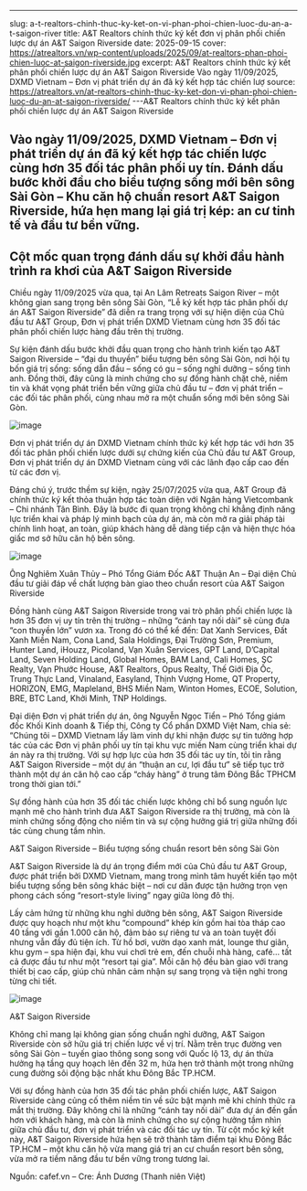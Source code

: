 ---
slug: a-t-realtors-chinh-thuc-ky-ket-on-vi-phan-phoi-chien-luoc-du-an-a-t-saigon-river
title: A&T Realtors chính thức ký kết đơn vị phân phối chiến lược dự án A&T Saigon Riverside
date: 2025-09-15
cover: https://atrealtors.vn/wp-content/uploads/2025/09/at-realtors-phan-phoi-chien-luoc-at-saigon-riverside.jpg
excerpt: A&#38;T Realtors chính thức ký kết phân phối chiến lược dự án A&#38;T Saigon Riverside Vào ngày 11/09/2025, DXMD Vietnam &#8211; Đơn vị phát triển dự án đã ký kết hợp tác chiến lượ
source: https://atrealtors.vn/at-realtors-chinh-thuc-ky-ket-don-vi-phan-phoi-chien-luoc-du-an-at-saigon-riverside/
---A&amp;T Realtors chính thức ký kết phân phối chiến lược dự án A&amp;T Saigon Riverside






## Vào ngày 11/09/2025, DXMD Vietnam &#8211; Đơn vị phát triển dự án đã ký kết hợp tác chiến lược cùng hơn 35 đối tác phân phối uy tín. Đánh dấu bước khởi đầu cho biểu tượng sống mới bên sông Sài Gòn &#8211; Khu căn hộ chuẩn resort A&amp;T Saigon Riverside, hứa hẹn mang lại giá trị kép: an cư tinh tế và đầu tư bền vững.



## Cột mốc quan trọng đánh dấu sự khởi đầu hành trình ra khơi của A&amp;T Saigon Riverside



Chiều ngày 11/09/2025 vừa qua, tại An Lâm Retreats Saigon River – một không gian sang trọng bên sông Sài Gòn, &#8220;Lễ ký kết hợp tác phân phối dự án A&amp;T Saigon Riverside&#8221; đã diễn ra trang trọng với sự hiện diện của Chủ đầu tư A&amp;T Group, Đơn vị phát triển DXMD Vietnam cùng hơn 35 đối tác phân phối chiến lược hàng đầu trên thị trường.



Sự kiện đánh dấu bước khởi đầu quan trọng cho hành trình kiến tạo A&amp;T Saigon Riverside – &#8220;đại du thuyền&#8221; biểu tượng bên sông Sài Gòn, nơi hội tụ bốn giá trị sống: sống dẫn đầu – sống có gu – sống nghỉ dưỡng – sống tinh anh. Đồng thời, đây cũng là minh chứng cho sự đồng hành chặt chẽ, niềm tin và khát vọng phát triển bền vững giữa chủ đầu tư – đơn vị phát triển – các đối tác phân phối, cùng nhau mở ra một chuẩn sống mới bên sông Sài Gòn.



![image](https://atrealtors.vn/wp-content/uploads/2025/09/anhtapthe9f770996-a8e0-4a9f-9a10-fc997a1ed846-1757740885070698166033.jpg)

Đơn vị phát triển dự án DXMD Vietnam chính thức ký kết hợp tác với hơn 35 đối tác phân phối chiến lược dưới sự chứng kiến của Chủ đầu tư A&amp;T Group, Đơn vị phát triển dự án DXMD Vietnam cùng với các lãnh đạo cấp cao đến từ các đơn vị.

Đáng chú ý, trước thềm sự kiện, ngày 25/07/2025 vừa qua, A&amp;T Group đã chính thức ký kết thỏa thuận hợp tác toàn diện với Ngân hàng Vietcombank – Chi nhánh Tân Bình. Đây là bước đi quan trọng không chỉ khẳng định năng lực triển khai và pháp lý minh bạch của dự án, mà còn mở ra giải pháp tài chính linh hoạt, an toàn, giúp khách hàng dễ dàng tiếp cận và hiện thực hóa giấc mơ sở hữu căn hộ bên sông.



![image](https://atrealtors.vn/wp-content/uploads/2025/09/photo-1-17576663546461186820952-1757671864240-1757671865022179813395.jpg)

Ông Nghiêm Xuân Thủy &#8211; Phó Tổng Giám Đốc A&amp;T Thuận An &#8211; Đại diện Chủ đầu tư giải đáp về chất lượng bàn giao theo chuẩn resort của A&amp;T Saigon Riverside

Đồng hành cùng A&amp;T Saigon Riverside trong vai trò phân phối chiến lược là hơn 35 đơn vị uy tín trên thị trường – những &#8220;cánh tay nối dài&#8221; sẽ cùng đưa &#8220;con thuyền lớn&#8221; vươn xa. Trong đó có thể kể đến: Dat Xanh Services, Đất Xanh Miền Nam, Cona Land, Sala Holdings, Đại Trường Sơn, Premium, Hunter Land, iHouzz, Picoland, Vạn Xuân Services, GPT Land, D’Capital Land, Seven Holding Land, Global Homes, BAM Land, Cali Homes, SC Realty, Vạn Phước House, A&amp;T Realtors, Opus Realty, Thế Giới Địa Ốc, Trung Thực Land, Vinaland, Easyland, Thịnh Vượng Home, QT Property, HORIZON, EMG, Mapleland, BHS Miền Nam, Winton Homes, ECOE, Solution, BRE, BTC Land, Khởi Minh, TNP Holdings.



Đại diện Đơn vị phát triển dự án, ông Nguyễn Ngọc Tiển – Phó Tổng giám đốc Khối Kinh doanh &amp; Tiếp thị, Công ty Cổ phần DXMD Việt Nam, chia sẻ: &#8220;Chúng tôi &#8211; DXMD Vietnam lấy làm vinh dự khi nhận được sự tin tưởng hợp tác của các Đơn vị phân phối uy tín tại khu vực miền Nam cùng triển khai dự án này ra thị trường. Với sự hợp lực của hơn 35 đối tác uy tín, tôi tin rằng A&amp;T Saigon Riverside &#8211; một dự án &#8220;thuận an cư, lợi đầu tư&#8221; sẽ tiếp tục trở thành một dự án căn hộ cao cấp &#8220;cháy hàng&#8221; ở trung tâm Đông Bắc TPHCM trong thời gian tới.&#8221;










Sự đồng hành của hơn 35 đối tác chiến lược không chỉ bổ sung nguồn lực mạnh mẽ cho hành trình đưa A&amp;T Saigon Riverside ra thị trường, mà còn là minh chứng sống động cho niềm tin và sự cộng hưởng giá trị giữa những đối tác cùng chung tầm nhìn.









A&amp;T Saigon Riverside – Biểu tượng sống chuẩn resort bên sông Sài Gòn



A&amp;T Saigon Riverside là dự án trọng điểm mới của Chủ đầu tư A&amp;T Group, được phát triển bởi DXMD Vietnam, mang trong mình tâm huyết kiến tạo một biểu tượng sống bên sông khác biệt – nơi cư dân được tận hưởng trọn vẹn phong cách sống &#8220;resort-style living&#8221; ngay giữa lòng đô thị.



Lấy cảm hứng từ những khu nghỉ dưỡng bên sông, A&amp;T Saigon Riverside được quy hoạch như một khu &#8220;compound&#8221; khép kín gồm hai tòa tháp cao 40 tầng với gần 1.000 căn hộ, đảm bảo sự riêng tư và an toàn tuyệt đối nhưng vẫn đầy đủ tiện ích. Từ hồ bơi, vườn dạo xanh mát, lounge thư giãn, khu gym – spa hiện đại, khu vui chơi trẻ em, đến chuỗi nhà hàng, café… tất cả được đầu tư như một &#8220;resort tại gia&#8221;. Mỗi căn hộ đều bàn giao với trang thiết bị cao cấp, giúp chủ nhân cảm nhận sự sang trọng và tiện nghi trong từng chi tiết.



![image](https://atrealtors.vn/wp-content/uploads/2025/08/AT-Saigon-Riverside-phoi-canh-moi-1.jpg)

A&amp;T Saigon Riverside

Không chỉ mang lại không gian sống chuẩn nghỉ dưỡng, A&amp;T Saigon Riverside còn sở hữu giá trị chiến lược về vị trí. Nằm trên trục đường ven sông Sài Gòn – tuyến giao thông song song với Quốc lộ 13, dự án thừa hưởng hạ tầng quy hoạch lên đến 32 m, hứa hẹn trở thành một trong những cung đường sôi động bậc nhất khu Đông Bắc TP.HCM.



Với sự đồng hành của hơn 35 đối tác phân phối chiến lược, A&amp;T Saigon Riverside càng củng cố thêm niềm tin về sức bật mạnh mẽ khi chính thức ra mắt thị trường. Đây không chỉ là những &#8220;cánh tay nối dài&#8221; đưa dự án đến gần hơn với khách hàng, mà còn là minh chứng cho sự cộng hưởng tầm nhìn giữa chủ đầu tư, đơn vị phát triển và các đối tác uy tín. Từ cột mốc ký kết này, A&amp;T Saigon Riverside hứa hẹn sẽ trở thành tâm điểm tại khu Đông Bắc TP.HCM – một khu căn hộ vừa mang giá trị an cư chuẩn resort bên sông, vừa mở ra tiềm năng đầu tư bền vững trong tương lai.



Nguồn: cafef.vn &#8211; Cre: Ánh Dương (Thanh niên Việt)

